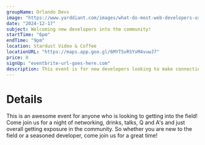 ```yaml
---
groupName: Orlando Devs
image: "https://www.yarddiant.com/images/what-do-most-web-developers-use.jpg"
date: "2024-12-17"
subject: Welcoming new developers into the community!
startTime: "6pm"
endTime: "9pm"
location: Stardust Video & Coffee
locationURL: "https://maps.app.goo.gl/6MYTSvRSYxM4vuwJ7"
price: 0
signUp: "eventbrite-url-goes-here.com"
description: This event is for new developers looking to make connections with local seasoned Devs.
---
```


# Details

This is an awesome event for anyone who is looking to getting into the field! Come join us for a night of networking, drinks, talks, Q and A's and just overall getting exposure in the community. So whether you are new to the field or a seasoned developer, come join us for a great time!
